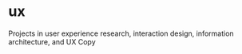 # ux
Projects in user experience research, interaction design, information architecture, and UX Copy 
